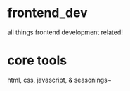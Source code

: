 # frontend_dev
all things frontend development related! 

# core tools 
html, css, javascript, & seasonings~ 
